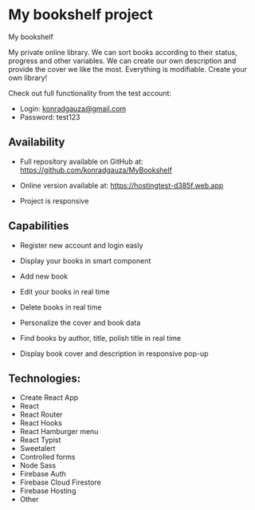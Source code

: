 # My bookshelf project

My bookshelf

My private online library. We can sort books according to their status, progress and other variables. We can create our own description and provide the cover we like the most. Everything is modifiable. Create your own library!

Check out full functionality from the test account:

- Login: konradgauza@gmail.com
- Password: test123



## Availability

- Full repository available on GitHub at: https://github.com/konradgauza/MyBookshelf 

- Online version available at: https://hostingtest-d385f.web.app 

- Project is responsive


## Capabilities

- Register new account and login easly

- Display your books in smart component

- Add new book

- Edit your books in real time

- Delete books in real time

- Personalize the cover and book data

- Find books by author, title, polish title in real time

- Display book cover and description in responsive pop-up

## Technologies:

- Create React App
- React
- React Router
- React Hooks
- React Hamburger menu
- React Typist
- Sweetalert
- Controlled forms
- Node Sass
- Firebase Auth
- Firebase Cloud Firestore
- Firebase Hosting
- Other
